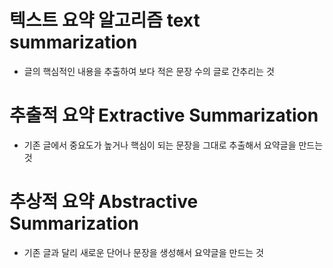 # 텍스트 요약 알고리즘 text summarization
- 글의 핵심적인 내용을 추출하여 보다 적은 문장 수의 글로 간추리는 것

# 추출적 요약 Extractive Summarization
- 기존 글에서 중요도가 높거나 핵심이 되는 문장을 그대로 추출해서 요약글을 만드는 것
  
# 추상적 요약 Abstractive Summarization
- 기존 글과 달리 새로운 단어나 문장을 생성해서 요약글을 만드는 것

